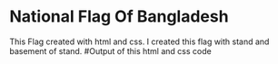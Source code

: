 # National Flag Of Bangladesh
This Flag created with html and css. I created this flag with stand and basement of stand. 
#Output of this html and css code
